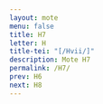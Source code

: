 ```yaml
---
layout: mote
menu: false
title: H7
letter: H
title-tei: "[/Hvii/]"
description: Mote H7
permalink: /H7/
prev: H6
next: H8
---
```

